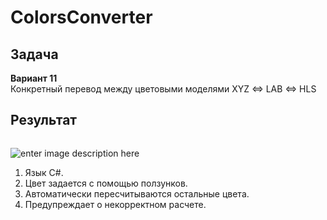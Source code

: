 <body class="stackedit">
  <div class="stackedit__html"><h1 id="colorsconverter">ColorsConverter</h1>
<h2 id="задача">Задача</h2>
<p><strong>Вариант 11</strong><br>
Конкретный перевод между цветовыми моделями XYZ &lt;=&gt; LAB &lt;=&gt; HLS</p>
<h2 id="результат">Результат</h2>
<p><img src="https://i.ibb.co/HzZk4kn/image.png" alt=""></p>
<p><img src="https://i.ibb.co/yncJXth/image.png" alt="enter image description here"></p>
<ol>
<li>Язык C#.</li>
<li>Цвет задается с помощью ползунков.</li>
<li>Автоматически пересчитываются остальные цвета.</li>
<li>Предупреждает о некорректном расчете.</li>
</ol>
</div>
